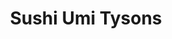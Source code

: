 ---
layout: place
title: "Sushi Umi Tysons"
permalink: /virginia/tysons/sushi-umi-tysons.html
stateAbbr: VA
stateName: Virginia
cityName: Tysons
place_id: ChIJsetWhkZLtokRUTMEcxZQQg8
photos:
  - name: >-
      places/ChIJsetWhkZLtokRUTMEcxZQQg8/photos/AUy1YQ0MqKdnQ1oA6IYjyn4VgBFvJPeLNeazLrC7aFUYOFswQaD2gHAzp848m0gNbhb86QOmCo16jAh78fdU0zHJ8wysvlkYuRdH6WOB-Lk9REkBe7QPviHXAlcUN220HyUZMtqMZ3ajqGpkK8CfSFXPfNvp_fIE7-t66-7tMIldzRx9_HpBicnPUgksdrdTgHz9qk72PetjxkpbtFreaPieB4GOQWod4ZLksDWInTid0dxbugWTV5MGGx6noH4Kugo2S-YEXpTGTTKhmbLttugzcrkAqld3CcnqsKO7hNG111pUCohLyPmYGfWOWR8AVzlBSuS7YC_e8i5ERNZX7Ze5AcqnXIKjfBQRpzr3SsDqwHnVffb3dk1kcu7_FGrWLsWpzNmnr9a-JK0oyTseB_UwYvxy-Xzeh73jpRUt-MeGbd8Edg
    widthPx: 3024
    heightPx: 3024
    authorAttributions:
      - displayName: Y.C. Wu
        uri: https://maps.google.com/maps/contrib/108697551735944542899
        photoUri: >-
          https://lh3.googleusercontent.com/a/ACg8ocK8Co__vTmBRb1MOm0lLf5SZVFDtkRROzWke5DOgc9lO8SuRV4=s100-p-k-no-mo
    flagContentUri: >-
      https://www.google.com/local/imagery/report/?cb_client=maps_api_places.places_api&image_key=!1e10!2sCIHM0ogKEICAgIDr6JSVQQ&hl=en-US
    googleMapsUri: >-
      https://www.google.com/maps/place//data=!3m4!1e2!3m2!1sCIHM0ogKEICAgIDr6JSVQQ!2e10!4m2!3m1!1s0x89b64b468656ebb1:0xf42501673043351
  - name: >-
      places/ChIJsetWhkZLtokRUTMEcxZQQg8/photos/AUy1YQ2ecLKEYam3i1uV6xT-FFM3LwL4Dk0R-ckb3GsD_sHTRuFCxnlNvztjpo3a17agi4yEzb31C9lHXluINmYCdt9gcMF9gedARwAuPRNRiRJHmyhYMK44HxitWKC6F8ql-HMCcgnh_QK_KvNaFwDePV0sSEI_GCuw8CimiYstKAb6mHDz4ykxtm7nVCb_XaeqAWa5n33vzbzWYYuxxBv0-_MCN9_N1vhAV3STT5PqWIqyZA5fIxie5WkttHbQXRMvxxAgqXTZUHrBiDo-8oCEqWkcegb7lIDuUyKU8O_zIxLtYw
    widthPx: 4032
    heightPx: 3024
    authorAttributions:
      - displayName: Sushi Umi Tysons
        uri: https://maps.google.com/maps/contrib/113393778140312923115
        photoUri: >-
          https://lh3.googleusercontent.com/a-/ALV-UjUAih_vSfmZWB8v8VnZYAvbqnZof7f2qP26Ctd-aW8DVbJyNPU=s100-p-k-no-mo
    flagContentUri: >-
      https://www.google.com/local/imagery/report/?cb_client=maps_api_places.places_api&image_key=!1e10!2sAF1QipOQ_X2zDY0LxWLTMsNGg42PPt1_Fc9jIdGbrIsh&hl=en-US
    googleMapsUri: >-
      https://www.google.com/maps/place//data=!3m4!1e2!3m2!1sAF1QipOQ_X2zDY0LxWLTMsNGg42PPt1_Fc9jIdGbrIsh!2e10!4m2!3m1!1s0x89b64b468656ebb1:0xf42501673043351
  - name: >-
      places/ChIJsetWhkZLtokRUTMEcxZQQg8/photos/AUy1YQ0bkoAwWXw61rSHwLJRdc3CcBUKKvr5dVh7wz60t1aVla6it3S2Vfm5gV30s1ghHFhjdIMBOvXqsfkUzsv1MUIOVqL5cUkBaS1ZQbr40x2J4hWttK8TuRSMLWh04nekJ4efSmc1Ri5D_XS7lsjkhRdXtOhk9JgL4SWLxiXyY-2Kd7KXV9bfOqBOGJIk22uWm2ogsH2aC1x-jzHoUPlxNPVN5dJVUducOPMqtnlqWtOR5oJfBl5--LWAK2TlUCfXbpn6zibtDohSVO43sd48hmkVvWZD-2elrw6-9j93x7I3sUtvn_sDld6AheUUCllzdW6emG6b0ZJCLkXUiFcOMV5xPYtTvMYWGYdZtfMXHD_HHlU1LLFH6o-2_qHhWS5xPM64bh-2J4yqlbeQ2NbzVEK7N-WG6w_ZTYCga4NROEr3tA
    widthPx: 3024
    heightPx: 4032
    authorAttributions:
      - displayName: Dolores Rejoice Dizon
        uri: https://maps.google.com/maps/contrib/117166458760927746195
        photoUri: >-
          https://lh3.googleusercontent.com/a-/ALV-UjUUjuRBoBPrjGyFRbx5lLn08U0q0BBVuiYoj_rTuQqTbt2d0zeh=s100-p-k-no-mo
    flagContentUri: >-
      https://www.google.com/local/imagery/report/?cb_client=maps_api_places.places_api&image_key=!1e10!2sCIHM0ogKEICAgMCItMn0Lg&hl=en-US
    googleMapsUri: >-
      https://www.google.com/maps/place//data=!3m4!1e2!3m2!1sCIHM0ogKEICAgMCItMn0Lg!2e10!4m2!3m1!1s0x89b64b468656ebb1:0xf42501673043351
  - name: >-
      places/ChIJsetWhkZLtokRUTMEcxZQQg8/photos/AUy1YQ0nnGzk89awJ-gHIbB5-fptN4VRFFlOyqN06FFq2OSZwlDCqULNno2a_VBsW8ueCY9HTUhQEt2GAcEYZAqlFuuVk4uOt5aaykFXx-2nleUrrHeT0YeX_HfwlNAT9GPBztkcMZ9QSTlIavjtNhVR72HBfiljqBzekFs6gLX-twWxZgBoq2fD48gnGoNiLIcnYSPv3V5EGuIpWEb6Y7-iLVOzftUGygFpWAi4IQ7dHo0usji2QuWjZZAfMxuqGXWZQ5LnS2SWn0PEMmFrP_v5PmF0NXrnHCDivEsczVuxuor8s-uF-9fnhFwTYd7lu7lvv_Ee6xIYqtEcdhBajUnTycnRK_m0rXYjQmY-dj0twQT1VQmuVIfT79AyyE9ociini_u2VIxLXaHlwnKqL29bDSKMgyE4OUW5jvAGb9u-Ui0Y64jX
    widthPx: 3902
    heightPx: 2552
    authorAttributions:
      - displayName: Bo
        uri: https://maps.google.com/maps/contrib/116837724913605307572
        photoUri: >-
          https://lh3.googleusercontent.com/a/ACg8ocKkbuFrztoJb5UyXvTALQNoAUd-niJwfde4x9mgleB9JiFuhjJo=s100-p-k-no-mo
    flagContentUri: >-
      https://www.google.com/local/imagery/report/?cb_client=maps_api_places.places_api&image_key=!1e10!2sCIHM0ogKEICAgID7lKDOrwE&hl=en-US
    googleMapsUri: >-
      https://www.google.com/maps/place//data=!3m4!1e2!3m2!1sCIHM0ogKEICAgID7lKDOrwE!2e10!4m2!3m1!1s0x89b64b468656ebb1:0xf42501673043351
  - name: >-
      places/ChIJsetWhkZLtokRUTMEcxZQQg8/photos/AUy1YQ3nc10KdGSPAZgD2wqvGgoXieElvpCKDzD_cCErlnmhUmzbPNpwGctBobajnaMnq1nRDxh0FMqSI4wCCIbT_vp5mG5HOcBKs6W2raKL-qw1HjTEb8yfNjxuunUlPeW4GCG4qhSGIwp-UYi_yq_lFPGYcAeEU6U-IUdJFkcl5XqLP3bI0Im00zb0aEe5CeDo2qFvHnZ5ewHQwEqkrQ-NC9Adyr7Hiy28SDTcRi9O1tdezPraU-ddEAYaLfEwg8oEeTBng1S-jB9n3CrCcSW261jfrURx7x4eRVMFX7zxeWfeRD62gHeAK16bIXQWFol2PJv30bLOduELQwm8ZH2zE90EaNak_061U0skniwICmKQbdo9CpvhPyCYf5QeqhsWInp4mrAr2ZylTO0x-LAwiTBKZz5Oq9O3FGc7A06oKrZCqA
    widthPx: 4000
    heightPx: 3000
    authorAttributions:
      - displayName: JMH
        uri: https://maps.google.com/maps/contrib/104432785261791924458
        photoUri: >-
          https://lh3.googleusercontent.com/a-/ALV-UjU4BP_J2lV_ZYaAGU9LKsIeSMgX8G7soKuBY3T_77DIeqMa_8P7=s100-p-k-no-mo
    flagContentUri: >-
      https://www.google.com/local/imagery/report/?cb_client=maps_api_places.places_api&image_key=!1e10!2sCIHM0ogKEICAgIC__u3oNQ&hl=en-US
    googleMapsUri: >-
      https://www.google.com/maps/place//data=!3m4!1e2!3m2!1sCIHM0ogKEICAgIC__u3oNQ!2e10!4m2!3m1!1s0x89b64b468656ebb1:0xf42501673043351
  - name: >-
      places/ChIJsetWhkZLtokRUTMEcxZQQg8/photos/AUy1YQ22biJMI8hyKfn71KPyz0S9VjvS3cMZ51i2ky4r5hwlaEh6AU4hsD4Ac2cfBgnXcpaH7DtLRrMrW6VQ8PZWj_--ohGv1bgZbeuHzp7YOf_61Z72QXufu6RwLZoOaGVglnAp_ysP_DZuPtaDlDb7Cg2bQ_UFpiIbbQeertCP-FTyslvwJd0wQPH0CKX0OG6GLzYyKGW5VKs1wqnvcMji1kgB-ccHshE7qliAOq5spXXoqgMx3pRHqZ8UBIU2Ay8VdvUaY9615sHHpLvt-leIKsUoK2X2xd3DULLQdvJ3sp7To2hP3Ch7GXaRG91I0ZzCl8dStwG35FlZtrFGxfluer0LoTbiuL8tG1G-D_hmnWJPGCnyjPGrGPv9oPmdpHdPbuJSw2wMlJi4AqGswPVPUrClBiQWKhJHiqL6zGX42vsM7Tla
    widthPx: 3600
    heightPx: 4800
    authorAttributions:
      - displayName: Nick Carvalho
        uri: https://maps.google.com/maps/contrib/118385682312620151107
        photoUri: >-
          https://lh3.googleusercontent.com/a-/ALV-UjVCHcHgy3jcPdspVuO6YSc4ToNtl73MvYaiA8cPIeec28aTDPBa=s100-p-k-no-mo
    flagContentUri: >-
      https://www.google.com/local/imagery/report/?cb_client=maps_api_places.places_api&image_key=!1e10!2sCIHM0ogKEICAgIDf9_byzwE&hl=en-US
    googleMapsUri: >-
      https://www.google.com/maps/place//data=!3m4!1e2!3m2!1sCIHM0ogKEICAgIDf9_byzwE!2e10!4m2!3m1!1s0x89b64b468656ebb1:0xf42501673043351
  - name: >-
      places/ChIJsetWhkZLtokRUTMEcxZQQg8/photos/AUy1YQ0oUQF8w6Gc3ZluxAQaIe2HJ83kuP79bzng0gwTa8iJAdlW5bntu0wpXkJu6guOb4xDj4eAnxrjqti0GS4CsslYKTTy85UwdaWf1n_lqse4oRvzJSdnqr_AzCquM8s0dJgieE2-SzweL5YBR_0oMdy5nP2aGYJu2NeX5NNzahBV6DOIA6WhWfI2SnTMYemMG_ynrLGfTcUNUt7LudqyQ00_2vJsacSaStL7SYjdJ4aTvcrpgOu0RSJBFY2h4-YSnCOtwohccRFp2YmqE9mfR9iXCiRQdgGTWpI4kqCnSbf8wELZMzqJCnOSNLjn02v6p8CXQORldJE29Oale1WBbMVMZV0DxyUXEDOUMZaEZfD_RIxXveFUtjTnxWGWmOkFeQPsSWGCgAh0eTbJOSYdjjIiknwB5mAZbPOlEmAZsuWhnA
    widthPx: 4096
    heightPx: 2304
    authorAttributions:
      - displayName: Cyris Mu
        uri: https://maps.google.com/maps/contrib/101407144571395864586
        photoUri: >-
          https://lh3.googleusercontent.com/a-/ALV-UjXlipmL1mLgTT2r8D-SJI-_ZT2vyZ6n48uD5vq3_uDHBBxhYLYH=s100-p-k-no-mo
    flagContentUri: >-
      https://www.google.com/local/imagery/report/?cb_client=maps_api_places.places_api&image_key=!1e10!2sCIHM0ogKEICAgICL-vPzZw&hl=en-US
    googleMapsUri: >-
      https://www.google.com/maps/place//data=!3m4!1e2!3m2!1sCIHM0ogKEICAgICL-vPzZw!2e10!4m2!3m1!1s0x89b64b468656ebb1:0xf42501673043351
  - name: >-
      places/ChIJsetWhkZLtokRUTMEcxZQQg8/photos/AUy1YQ0u-I6fyb9sgYyQP-a8Lzg3UtoJP62DWgPRZ9PUi1t90g7CDCmXnmUADKiERK61XUFlcfPN3rICdwNmcUcsaQh5xId9BuJ1VRLdpTNE3swkwbE-_FN0s_RoSNITbsk8ynnuZCCLQ-JlTFZ8EeuVpty_YztE-8qjgZFkeiXDF7yemRoYhGy5-mAKmBzshQ_JX8lkvGo0s-bnur43Gg-wDEJSn3sO8Kjp_ZOVolMnlkGRZA2QFwnatJ2VWktew8eflmCle_sqRtdwUhWrizE0efkBHo826FKf8NXO5QYsOMkqcZZU_axBGamusDTYft1ChNtZcGg5ZYWZN6Kj9HRWQ6aPnHRHwxeFxdxczzPwwXOO8pyVD-Ro_nO7U8Rwk-0F9QhEkMhXWvlYWSn_Pvhpvyg0VHbjvFolzOcW-_wpKPMyDg
    widthPx: 3024
    heightPx: 2694
    authorAttributions:
      - displayName: Enrico Aloi
        uri: https://maps.google.com/maps/contrib/116606976408500911005
        photoUri: >-
          https://lh3.googleusercontent.com/a/ACg8ocKbFjbUbZYpsQpJCauYFP3fmkvlljLpOcUKNl_gnwk6UfoOpn0=s100-p-k-no-mo
    flagContentUri: >-
      https://www.google.com/local/imagery/report/?cb_client=maps_api_places.places_api&image_key=!1e10!2sCIHM0ogKEICAgIDbnM-oEw&hl=en-US
    googleMapsUri: >-
      https://www.google.com/maps/place//data=!3m4!1e2!3m2!1sCIHM0ogKEICAgIDbnM-oEw!2e10!4m2!3m1!1s0x89b64b468656ebb1:0xf42501673043351
  - name: >-
      places/ChIJsetWhkZLtokRUTMEcxZQQg8/photos/AUy1YQ34-s7apN6VlYouOWGWqG5UQ7lxvF0XBOLCBcd0htmh5GVITyCMgJlYX6Db-F9fBqKOf93yQwHjcGcOw5vUQv-u2TMwOV4jYPetnkF30kYAtyMacjZ_E-ECIBxipwm7LRoolb1ZKgIUPaIa7eiV1urNto_Fz-ug8xkpih471ZS4e1pH1fcPyOhjrCRSKM3ekue_WD4Hh8zcJelxZFB7TsUCF2G3QKfe8rm-uEO0rlpL_Mdg9ZOCglW5M8WyEUK6mwA5I_Ozfe1BOo5NEl57ngJMXnK4gLtlZbKTKh1jFP_uDKbb9ws0Y_qWZrm7gTb5PPzHy8tHLCloxicSUfXhWNl9SSY5HzQQuyfjfKlOfnmjlWSpoa80yvDLZrhqYFRUCoC6gCCQMX1DfY4F2UPoVwvMPEvKi1_NB5bD-mB2F6s4eA
    widthPx: 3024
    heightPx: 4032
    authorAttributions:
      - displayName: Anastasia Novoseltceva
        uri: https://maps.google.com/maps/contrib/108536850447808560237
        photoUri: >-
          https://lh3.googleusercontent.com/a-/ALV-UjWEkAx2Dul2A44e6-qXxLKTgSqNPryrKdzlG-Pbn2PB1hlDAyrO=s100-p-k-no-mo
    flagContentUri: >-
      https://www.google.com/local/imagery/report/?cb_client=maps_api_places.places_api&image_key=!1e10!2sCIHM0ogKEICAgIDb9cnEOA&hl=en-US
    googleMapsUri: >-
      https://www.google.com/maps/place//data=!3m4!1e2!3m2!1sCIHM0ogKEICAgIDb9cnEOA!2e10!4m2!3m1!1s0x89b64b468656ebb1:0xf42501673043351
  - name: >-
      places/ChIJsetWhkZLtokRUTMEcxZQQg8/photos/AUy1YQ2S8hXvR93_Vfj844_5qz5DMLV4oL3_jM_MLImb2KoJPUxpfrRGToJ6kB1ZQc-jcWziqGyc8dBz_rBvvWJq6XbU195J8f48uBzlX3iuX1a4oDaVko5f_eTcJYfQ1AA_8q7IWZbPdM2_xmjr5HuHOrhpQ44qoaWtmcSJjG9LFg_W5TauNqlDGWqrqwUgXY5Yeui7jPXNGwRIB7OlRugF91NTOIf6ppbXfzjXhfGMBtwFrtAUAev5I_2WbMmB_7gqaZGzUtyEaLzDM_YNx-aJ3yiu9_pccDJ1Hqx5h64FCPuMUOyjomVCNkqbxDz1jA4_hio_oTJnYzaKG9dbGF6m6T8jmZhHtMKi5Yb1dyOHV5eLspXwTp7XUNF4yMTcs5E-SKx-d5UOF7KnSkaM_4cNYE31_k6RpEU-LPV-XEH2duRxzuWb
    widthPx: 2268
    heightPx: 4032
    authorAttributions:
      - displayName: Duona Liu
        uri: https://maps.google.com/maps/contrib/116478943739569741392
        photoUri: >-
          https://lh3.googleusercontent.com/a-/ALV-UjWpn4PNAybz3_PnwuDbDUSwhzntsi9kZquE3t3TbypaI12X2htu=s100-p-k-no-mo
    flagContentUri: >-
      https://www.google.com/local/imagery/report/?cb_client=maps_api_places.places_api&image_key=!1e10!2sCIHM0ogKEICAgICr6qb9owE&hl=en-US
    googleMapsUri: >-
      https://www.google.com/maps/place//data=!3m4!1e2!3m2!1sCIHM0ogKEICAgICr6qb9owE!2e10!4m2!3m1!1s0x89b64b468656ebb1:0xf42501673043351
address: 7615 Colshire Dr, Tysons, VA 22102, USA
street: 7615 Colshire Dr
city: Tysons
state: VA
zip: '22102'
country: USA
neighborhood: null
latitude: '38.924152'
longitude: '-77.207781'
accessibility_options:
  wheelchairAccessibleParking: true
  wheelchairAccessibleEntrance: true
  wheelchairAccessibleSeating: true
business_status: OPERATIONAL
name: Sushi Umi Tysons
google_maps_links:
  directionsUri: >-
    https://www.google.com/maps/dir//''/data=!4m7!4m6!1m1!4e2!1m2!1m1!1s0x89b64b468656ebb1:0xf42501673043351!3e0
  placeUri: https://maps.google.com/?cid=1099529316380980049
  writeAReviewUri: >-
    https://www.google.com/maps/place//data=!4m3!3m2!1s0x89b64b468656ebb1:0xf42501673043351!12e1
  reviewsUri: >-
    https://www.google.com/maps/place//data=!4m4!3m3!1s0x89b64b468656ebb1:0xf42501673043351!9m1!1b1
  photosUri: >-
    https://www.google.com/maps/place//data=!4m3!3m2!1s0x89b64b468656ebb1:0xf42501673043351!10e5
primary_type: Restaurant
opening_hours:
  regular: null
  current: null
secondary_opening_hours:
  regular:
    weekdayDescriptions: null
    type: null
  current:
    weekdayDescriptions: null
    type: null
phone: null
price_level: null
price_range: null
rating: null
rating_count: 0
website: null
description: null
reviews: null
parking_options: null
payment_options: null
allow_dogs: null
curbside_pickup: null
delivery: null
dine_in: null
good_for_children: null
good_for_groups: null
good_for_sports: null
live_music: null
menu_for_children: null
outdoor_seating: null
reservable: null
restroom: null
serves_beer: null
serves_breakfast: null
serves_brunch: null
serves_cocktails: null
serves_coffee: null
serves_dinner: null
serves_dessert: null
serves_lunch: null
serves_vegetarian_food: null
serves_wine: null
takeout: null
slug: Sushi-Umi-Tysons

---